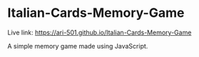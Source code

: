 # Italian-Cards-Memory-Game

Live link: https://ari-501.github.io/Italian-Cards-Memory-Game

A simple memory game made using JavaScript.
